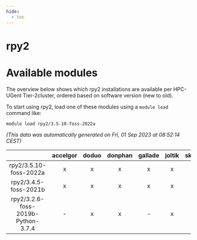 ```yaml
---
hide:
  - toc
---
```


rpy2
====

# Available modules


The overview below shows which rpy2 installations are available per HPC-UGent Tier-2cluster, ordered based on software version (new to old).

To start using rpy2, load one of these modules using a `module load` command like:

```shell
module load rpy2/3.5.10-foss-2022a
```

*(This data was automatically generated on Fri, 01 Sep 2023 at 08:52:14 CEST)*  

| |accelgor|doduo|donphan|gallade|joltik|skitty|swalot|victini|
| :---: | :---: | :---: | :---: | :---: | :---: | :---: | :---: | :---: |
|rpy2/3.5.10-foss-2022a|x|x|x|x|x|x|x|x|
|rpy2/3.4.5-foss-2021b|x|x|x|x|x|x|x|x|
|rpy2/3.2.6-foss-2019b-Python-3.7.4|-|x|x|-|x|x|x|x|
